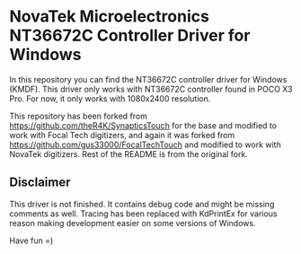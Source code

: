 # NovaTek Microelectronics NT36672C Controller Driver for Windows
In this repository you can find the NT36672C controller driver for Windows (KMDF).
This driver only works with NT36672C controller found in POCO X3 Pro. For now, it only works with 1080x2400 resolution.

This repository has been forked from https://github.com/theR4K/SynapticsTouch for the base and modified to work with Focal Tech digitizers, and again it was forked from https://github.com/gus33000/FocalTechTouch and modified to work with NovaTek digitizers.
Rest of the README is from the original fork. 

## Disclaimer
This driver is not finished.
It contains debug code and might be missing comments as well.
Tracing has been replaced with KdPrintEx for various reason making development easier on some versions of Windows.

Have fun =)
